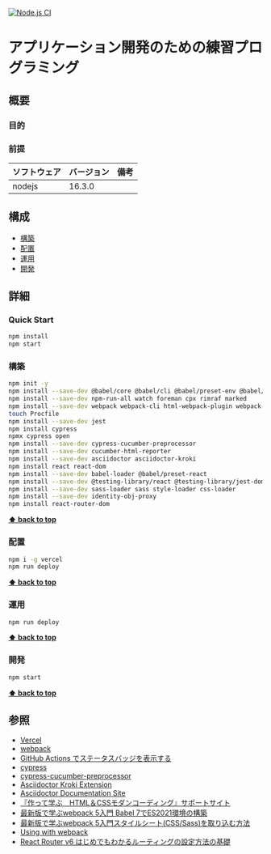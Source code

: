 [![Node.js CI](https://github.com/k2works/application_programing_excercise_2022/actions/workflows/node.js.yml/badge.svg)](https://github.com/k2works/application_programing_excercise_2022/actions/workflows/node.js.yml)

# アプリケーション開発のための練習プログラミング

## 概要

### 目的

### 前提

| ソフトウェア | バージョン | 備考 |
| :----------- | :--------- | :--- |
| nodejs       | 16.3.0    |      |

## 構成

- [構築](#構築)
- [配置](#配置)
- [運用](#運用)
- [開発](#開発)

## 詳細

### Quick Start

```bash
npm install
npm start
```

### 構築

```bash
npm init -y
npm install --save-dev @babel/core @babel/cli @babel/preset-env @babel/register
npm install --save-dev npm-run-all watch foreman cpx rimraf marked
npm install --save-dev webpack webpack-cli html-webpack-plugin webpack-dev-server 
touch Procfile
npm install --save-dev jest
npm install cypress
npmx cypress open
npm install --save-dev cypress-cucumber-preprocessor
npm install --save-dev cucumber-html-reporter
npm install --save-dev asciidoctor asciidoctor-kroki
npm install react react-dom
npm install --save-dev babel-loader @babel/preset-react
npm install --save-dev @testing-library/react @testing-library/jest-dom
npm install --save-dev sass-loader sass style-loader css-loader
npm install --save-dev identity-obj-proxy
npm install react-router-dom
```

**[⬆ back to top](#構成)**

### 配置

```bash
npm i -g vercel
npm run deploy
```

**[⬆ back to top](#構成)**

### 運用

```bash
npm run deploy
```

**[⬆ back to top](#構成)**

### 開発

```bash
npm start
```

**[⬆ back to top](#構成)**

## 参照

- [Vercel](https://vercel.com/)
- [webpack](https://webpack.js.org/)
- [GitHub Actions でステータスバッジを表示する](https://qiita.com/SnowCait/items/487d70b342ffbe2f33d8)
- [cypress](https://www.cypress.io/)
- [cypress-cucumber-preprocessor](https://www.npmjs.com/package/cypress-cucumber-preprocessor)
- [Asciidoctor Kroki Extension](https://github.com/Mogztter/asciidoctor-kroki)
- [Asciidoctor Documentation Site](https://docs.asciidoctor.org/)
- [『作って学ぶ　HTML＆CSSモダンコーディング』サポートサイト](http://book.mynavi.jp/supportsite/detail/9784839977115.html)
- [最新版で学ぶwebpack 5入門 Babel 7でES2021環境の構築](https://ics.media/entry/16028/)
- [最新版で学ぶwebpack 5入門スタイルシート(CSS/Sass)を取り込む方法](https://ics.media/entry/17376/#bundle-css)
- [Using with webpack](https://jestjs.io/docs/webpack)
- [React Router v6 はじめでもわかるルーティングの設定方法の基礎](https://reffect.co.jp/react/react-router-6)